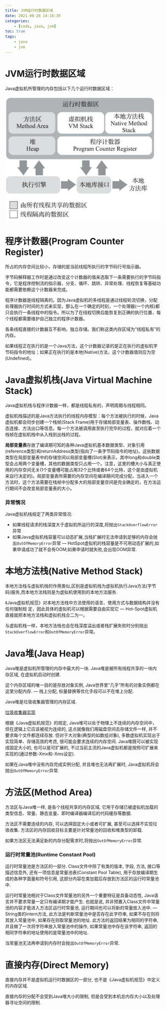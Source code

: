 ```yaml
---
title: JVM运行时数据区域
date: 2021-08-28 14:18:39
categories: 
	- [code, java, jvm]
toc: true
tags: 
	- java
    - jvm
---
```




# JVM运行时数据区域

Java虚拟机所管理的内存包括以下几个运行时数据区域：

![](https://raw.githubusercontent.com/liunaijie/images/master/20211121102013.png)

<!--more-->

# 程序计数器(Program Counter Register)

所占的内存空间比较小，存储的是当前线程所执行的字节码行号指示器。

字节码解释器工作时是通过改变这个计数器的值来选取下一条需要执行的字节码指令，它是程序控制流的指示器，分支、循环、跳转、异常处理、线程恢复等基础功能都需要依赖这个计数器来完成。

程序计数器是线程隔离的。因为Java虚拟机的多线程是通过线程轮流切换，分配处理器执行时间的方式来实现，那么在一个确定的时刻，一个处理器(一个内核)都只会执行一条线程中的指令。所以为了在线程切换后能恢复到正确的执行位置，每个线程都需要维护自己独立的程序计数器。

各条线程直接的计数器互不影响，独立存储。我们称这类内存区域为“线程私有”的内存。

如果线程正在执行的是一个Java方法，这个计数器记录的是正在执行的虚拟机字节码指令的地址；如果正在执行的是本地(Native)方法，这个计数器值则应为空(Undefined)。

# Java虚拟机栈(Java Virtual Machine Stack)

Java虚拟机栈与程序计数器一样，都是线程私有的，声明周期与线程相同。

虚拟机栈描述的是Java方法执行的线程内存模型：每个方法被执行的时候，Java虚拟机都会同步创建一个栈帧(Stack Frame)用于存储局部变量表、操作数栈、动态连接、方法出口等信息。每一个方法被调用直至执行完毕的过程，就对应着一个栈帧在虚拟机栈中从入栈到出栈的过程。

**局部变量表**存放了编译期可知的各种Java虚拟机基本数据类型、对象引用(reference类型)和returnAddress类型(指向了一条字节码指令的地址)。这些数据类型在局部变量表中的存储空间以局部变量槽(Slot)来表示，其中long和double类型会占用两个变量槽，其他的数据类型只占用一个。注意，这里的槽大小与真正使用的内存空间无关(1个变量槽可能占用32个比特或者64个比特，这个是由虚拟机来自行决定的)。局部变量表所需要的内存空间在编译期间完成分配，当进入一个方法时，这个方法需要在栈帧中分配多大的局部变量空间是完全确定的，在方法运行期间不会改变局部变量表的大小。

### **异常情况**

Java虚拟机栈规定了两类异常情况:

- 如果线程请求的栈深度大于虚拟机所运行的深度,将抛出`StackOverflowError`异常
- 如果Java虚拟机栈容量可以动态扩展,当栈扩展时无法申请到足够的内存会抛出`OutOfMemoryError`异常 — HotSpot虚拟机的栈容量是不可用动态扩展的,如果申请成功了就不会有OOM;如果申请时就失败,会出现OOM异常.

# 本地方法栈(Native Method Stack)

本地方法栈与虚拟机栈的作用类似,区别是虚拟机栈为虚拟机执行Java方法(字节码)服务,而本地方法栈则是为虚拟机使用到的本地方法服务.

《Java虚拟机规范》对本地方法栈中方法使用的语言、使用方式与数据结构并没有任何强制规 定，因此具体的虚拟机可以根据需要自由实现它 — Hot-Spot虚拟机直接就把本地方法栈和虚拟机栈合二为一。

与虚拟机栈一样，本地方法栈也会在栈深度溢出或者栈扩展失败时分别抛出`StackOverflowError`和`OutOfMemoryError`异常。

# Java堆(Java Heap)

Java堆是虚拟机所管理的内存中最大的一块. Java堆是被所有线程共享的一块内存区域, 在虚拟机启动时创建.

这个内存区域的唯一目的是存放对象实例, Java世界里“几乎”所有的对象实例都在这里分配内存. — 栈上分配, 标量替换等优化手段可以不在堆上分配.

Java堆是垃圾收集器管理的内存区域.

[垃圾收集器实现](./垃圾收集器.md)

根据《Java虚拟机规范》的规定, Java堆可以处于物理上不连续的内存空间中，但在逻辑上它应该被视为连续的, 这点就像我们用磁盘空间去存储文件一样, 并不要求每个文件都连续存放. 但对于大对象(典型的如数组对象), 多数虚拟机实现出于实现简单、存储高效的考虑, 很可能会要求连续的内存空间. Java堆既可以被实现成固定大小的, 也可以是可扩展的, 不过当前主流的Java虚拟机都是按照可扩展来实现的(通过参数-Xmx和-Xms设定). 

如果在Java堆中没有内存完成实例分配, 并且堆也无法再扩展时, Java虚拟机将会抛出`OutOfMemoryError`异常.

# 方法区(Method Area)

方法区与Java堆一样, 是各个线程共享的内存区域, 它用于存储已被虚拟机加载的类型信息、常量、静态变量、即时编译器编译后的代码缓存等数据.

方法区不需要连续的内存, 可以选择固定大小或者可扩展, 甚至可以选择不实现垃圾收集. 方法区的内存回收目标主要是针对常量池的回收和堆类型的卸载.

如果方法区无法满足新的内存分配需求时,将抛出`OutOfMemoryError`异常.

### 运行时常量池(Runtime Constant Pool)

运行时常量池是方法区的一部分. Class文件中除了有类的版本, 字段, 方法, 接口等描述信息外, 还有一项信息是常量池表(Constant Pool Table), 用于存放编译期生成的各种字面量和符号引用, 这部分内容在类加载后存放到方法区的运行时常量池中.

运行时常量池相对于Class文件常量池的另外一个重要特征是具备动态性, Java语言并不要求常量一定只有编译期才能产生. 也就是说, 并非预置入Class文件中常量池的内容才能进入方法区运行时常量池, 运行期间也可以将新的常量放入池中.   — String类的intern方法, 此方法是判断常量池中是否存在此字符串, 如果不存在则将其放入常量池中, 如果存在则取常量池的地址. 此方法的返回结果为相同的字符串, 并且做了一次将字符串放入常量池中的操作, 如果常量池中存在该字符串, 返回的相同字符串的地址使用的是常量池中的地址.

当常量池无法再申请到内存时会抛出`OutOfMemoryError`异常.

# 直接内存(Direct Memory)

直接内存并不是虚拟机运行时数据区的一部分, 也不是《Java虚拟机规范》中定义的内存区域.

直接内存的分配不会受到Java堆大小的限制, 但是会受到本机总内存大小以及处理器寻址空间的限制.